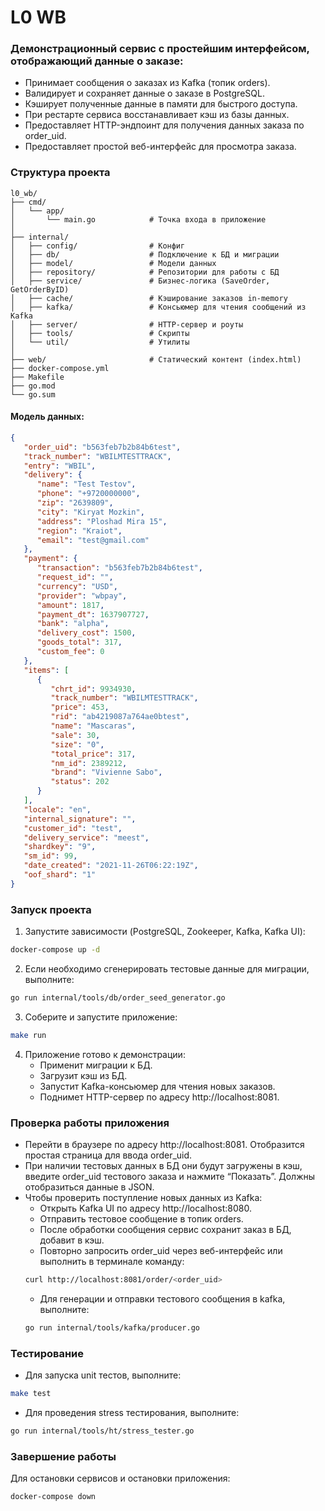 # L0 WB

### Демонстрационный сервис с простейшим интерфейсом, отображающий данные о заказе:
 - Принимает сообщения о заказах из Kafka (топик orders).
 - Валидирует и сохраняет данные о заказе в PostgreSQL.
 - Кэширует полученные данные в памяти для быстрого доступа.
 - При рестарте сервиса восстанавливает кэш из базы данных.
 - Предоставляет HTTP-эндпоинт для получения данных заказа по order_uid.
 - Предоставляет простой веб-интерфейс для просмотра заказа.

### Структура проекта
```
l0_wb/
├── cmd/
│   └── app/
│       └── main.go            # Точка входа в приложение
│
├── internal/
│   ├── config/                # Конфиг
│   ├── db/                    # Подключение к БД и миграции
│   ├── model/                 # Модели данных
│   ├── repository/            # Репозитории для работы с БД
│   ├── service/               # Бизнес-логика (SaveOrder, GetOrderByID)
│   ├── cache/                 # Кэширование заказов in-memory
│   ├── kafka/                 # Консьюмер для чтения сообщений из Kafka
│   ├── server/                # HTTP-сервер и роуты
│   ├── tools/                 # Скрипты
│   └── util/                  # Утилиты
│
├── web/                       # Статический контент (index.html)
├── docker-compose.yml
├── Makefile
├── go.mod
└── go.sum
```

#### Модель данных:
```json
{
   "order_uid": "b563feb7b2b84b6test",
   "track_number": "WBILMTESTTRACK",
   "entry": "WBIL",
   "delivery": {
      "name": "Test Testov",
      "phone": "+9720000000",
      "zip": "2639809",
      "city": "Kiryat Mozkin",
      "address": "Ploshad Mira 15",
      "region": "Kraiot",
      "email": "test@gmail.com"
   },
   "payment": {
      "transaction": "b563feb7b2b84b6test",
      "request_id": "",
      "currency": "USD",
      "provider": "wbpay",
      "amount": 1817,
      "payment_dt": 1637907727,
      "bank": "alpha",
      "delivery_cost": 1500,
      "goods_total": 317,
      "custom_fee": 0
   },
   "items": [
      {
         "chrt_id": 9934930,
         "track_number": "WBILMTESTTRACK",
         "price": 453,
         "rid": "ab4219087a764ae0btest",
         "name": "Mascaras",
         "sale": 30,
         "size": "0",
         "total_price": 317,
         "nm_id": 2389212,
         "brand": "Vivienne Sabo",
         "status": 202
      }
   ],
   "locale": "en",
   "internal_signature": "",
   "customer_id": "test",
   "delivery_service": "meest",
   "shardkey": "9",
   "sm_id": 99,
   "date_created": "2021-11-26T06:22:19Z",
   "oof_shard": "1"
}
```

### Запуск проекта
1. Запустите зависимости (PostgreSQL, Zookeeper, Kafka, Kafka UI):
```bash
docker-compose up -d
```
2. Если необходимо сгенерировать тестовые данные для миграции, выполните:
```bash
go run internal/tools/db/order_seed_generator.go
```
3. Соберите и запустите приложение:
```bash
make run
```
4. Приложение готово к демонстрации:
   - Применит миграции к БД.
   - Загрузит кэш из БД.
   - Запустит Kafka-консьюмер для чтения новых заказов.
   - Поднимет HTTP-сервер по адресу http://localhost:8081.

### Проверка работы приложения
- Перейти в браузере по адресу http://localhost:8081. Отобразится простая страница для ввода order_uid.
- При наличии тестовых данных в БД они будут загружены в кэш, введите order_uid тестового заказа и нажмите “Показать”. Должны отобразиться данные в JSON.
- Чтобы проверить поступление новых данных из Kafka:
  - Открыть Kafka UI по адресу http://localhost:8080.
  - Отправить тестовое сообщение в топик orders.
  - После обработки сообщения сервис сохранит заказ в БД, добавит в кэш.
  - Повторно запросить order_uid через веб-интерфейс или выполнить в терминале команду:
  ```bash
  curl http://localhost:8081/order/<order_uid>
  ```
  - Для генерации и отправки тестового сообщения в kafka, выполните:
  ```bash
  go run internal/tools/kafka/producer.go
  ```

### Тестирование
- Для запуска unit тестов, выполните:
```bash
make test
```
- Для проведения stress тестирования, выполните:
```bash
go run internal/tools/ht/stress_tester.go
```

### Завершение работы
Для остановки сервисов и остановки приложения:
```bash
docker-compose down
```